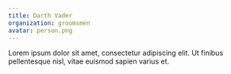 ```yaml
---
title: Darth Vader
organization: groomsmen
avatar: person.png
---
```

Lorem ipsum dolor sit amet, consectetur adipiscing elit. Ut finibus
pellentesque nisl, vitae euismod sapien varius et.
